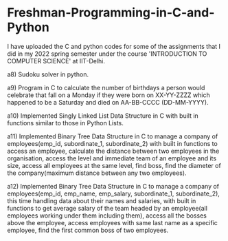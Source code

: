 # Freshman-Programming-in-C-and-Python
I have uploaded the C and python codes for some of the assignments that I did in my 2022 spring semester under the course 'INTRODUCTION TO COMPUTER SCIENCE' at IIT-Delhi.

a8) Sudoku solver in python.

a9) Program in C to calculate the number of birthdays a person would celebrate that fall on a Monday if they were born on XX-YY-ZZZZ which happened to be a Saturday and died on AA-BB-CCCC (DD-MM-YYYY).

a10) Implemented Singly Linked List Data Structure in C with built in functions similar to those in Python Lists.

a11) Implemented Binary Tree Data Structure in C to manage a company of employees(emp_id, subordinate_1, subordinate_2) with built in functions to access an employee, calculate the distance between two employees in the organisation, access the level and immediate team of an employee and its size, access all employees at the same level, find boss, find the diameter of the company(maximum distance between any two employees).

a12) Implemented Binary Tree Data Structure in C to manage a company of employees(emp_id, emp_name, emp_salary, subordinate_1, subordinate_2), this time handling data about their names and salaries, with built in functions to get average salary of the team headed by an employee(all employees working under them including them), access all the bosses above the employee, access employees with same last name as a specific employee, find the first common boss of two employees.
